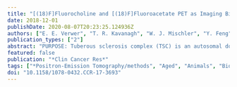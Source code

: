 ```yaml
---
title: "[(18)F]Fluorocholine and [(18)F]Fluoroacetate PET as Imaging Biomarkers to Assess Phosphatidylcholine and Mitochondrial Metabolism in Preclinical Models of TSC and LAM"
date: 2018-12-01
publishDate: 2020-08-07T20:23:25.124936Z
authors: ["E. E. Verwer", "T. R. Kavanagh", "W. J. Mischler", "Y. Feng", "K. Takahashi", "S. Wang", "T. M. Shoup", "R. Neelamegam", "J. Yang", "N. J. Guehl", "C. Ran", "W. Massefski", "Y. Cui", "S. El-Chemaly", "P. M. Sadow", "W. M. Oldham", "M. F. Kijewski", "G. El Fakhri", "M. D. Normandin", "C. Priolo"]
publication_types: ["2"]
abstract: "PURPOSE: Tuberous sclerosis complex (TSC) is an autosomal dominant disorder caused by inactivating mutations of the TSC1 or TSC2 gene, characterized by neurocognitive impairment and benign tumors of the brain, skin, heart, and kidneys. Lymphangioleiomyomatosis (LAM) is a diffuse proliferation of alpha-smooth muscle actin-positive cells associated with cystic destruction of the lung. LAM occurs almost exclusively in women, as a TSC manifestation or a sporadic disorder (TSC1/TSC2 somatic mutations). Biomarkers of whole-body tumor burden/activity and response to rapalogs or other therapies remain needed in TSC/LAM. EXPERIMENTAL DESIGN: These preclinical studies aimed to assess feasibility of [(18)F]fluorocholine (FCH) and [(18)F]fluoroacetate (FACE) as TSC/LAM metabolic imaging biomarkers. RESULTS: We previously reported that TSC2-deficient cells enhance phosphatidylcholine synthesis via the Kennedy pathway. Here, we show that TSC2-deficient cells exhibit rapid uptake of [(18)F]FCH in vivo and can be visualized by PET imaging in preclinical models of TSC/LAM, including subcutaneous tumors and pulmonary nodules. Treatment with rapamycin (72 hours) suppressed [(18)F]FCH standardized uptake value (SUV) by $>$50% in tumors. Interestingly, [(18)F]FCH-PET imaging of TSC2-deficient xenografts in ovariectomized mice also showed a significant decrease in tumor SUV. Finally, we found rapamycin-insensitive uptake of FACE by TSC2-deficient cells in vitro and in vivo, reflecting its mitochondrial accumulation via inhibition of aconitase, a TCA cycle enzyme. CONCLUSIONS: Preclinical models of TSC2 deficiency represent informative platforms to identify tracers of potential clinical interest. Our findings provide mechanistic evidence for testing the potential of [(18)F]FCH and [(18)F]FACE as metabolic imaging biomarkers for TSC and LAM proliferative lesions, and novel insights into the metabolic reprogramming of TSC tumors."
featured: false
publication: "*Clin Cancer Res*"
tags: ["*Positron-Emission Tomography/methods", "Aged", "Animals", "Biomarkers", "Choline/analogs & derivatives", "Disease Models; Animal", "Female", "Fluoroacetates", "Heterografts", "Humans", "Image Processing; Computer-Assisted", "Immunohistochemistry", "Lipid Metabolism", "Lymphangioleiomyomatosis/*diagnosis/etiology/*metabolism", "Male", "Mice", "Mice; Transgenic", "Mitochondria/genetics/*metabolism", "Oxygen Consumption", "Phosphatidylcholines/*metabolism", "Rats", "Tuberous Sclerosis/*diagnosis/etiology/*metabolism"]
doi: "10.1158/1078-0432.CCR-17-3693"
---
```


